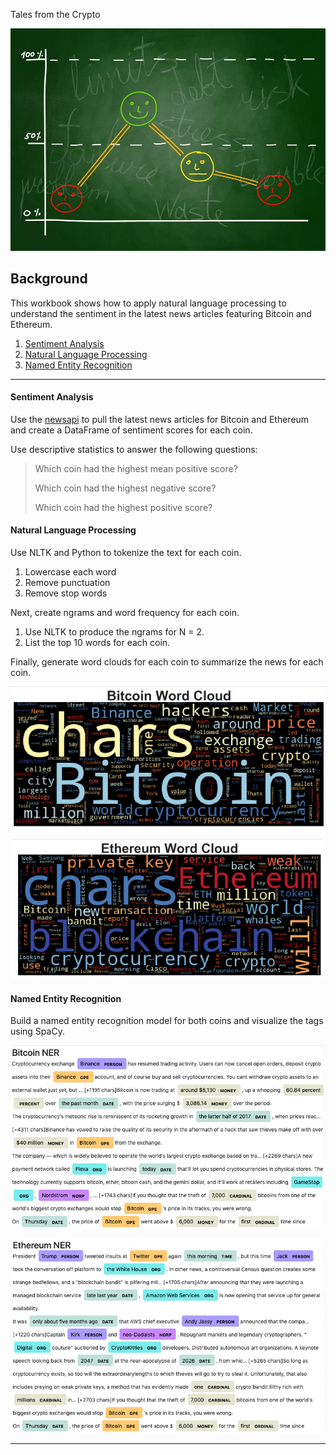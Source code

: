 Tales from the Crypto

![Stock Sentiment](Images/sentimental.jpeg)

## Background

This workbook shows how to apply natural language processing to understand the sentiment in the latest news articles featuring Bitcoin and Ethereum. 

1. [Sentiment Analysis](#Sentiment-Analysis)
2. [Natural Language Processing](#Natural-Language-Processing)
3. [Named Entity Recognition](#Named-Entity-Recognition)

---

#### Sentiment Analysis

Use the [newsapi](https://newsapi.org/) to pull the latest news articles for Bitcoin and Ethereum and create a DataFrame of sentiment scores for each coin.

Use descriptive statistics to answer the following questions:

> Which coin had the highest mean positive score?
>
> Which coin had the highest negative score?
>
> Which coin had the highest positive score?

#### Natural Language Processing

Use NLTK and Python to tokenize the text for each coin.

1. Lowercase each word
2. Remove punctuation
3. Remove stop words

Next, create ngrams and word frequency for each coin.

1. Use NLTK to produce the ngrams for N = 2.
2. List the top 10 words for each coin.

Finally, generate word clouds for each coin to summarize the news for each coin.

![btc-word-cloud.png](Images/btc-word-cloud.png)

![eth-word-cloud.png](Images/eth-word-cloud.png)

#### Named Entity Recognition

Build a named entity recognition model for both coins and visualize the tags using SpaCy.

![btc-ner.png](Images/btc-ner.png)

![eth-ner.png](Images/eth-ner.png)

---
